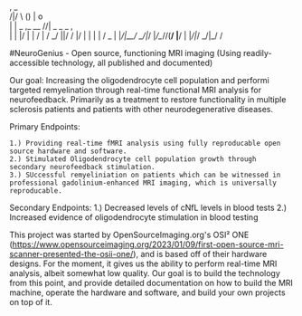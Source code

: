  , _                                                         
/|/ \                          () |            o             
 |   |   _          ,_    __   /\/| _   _  _              ,  
 |   |  |/  |   |  /  |  /  \_/   ||/  / |/ |  |  |   |  / \_
 |   |_/|__/ \_/|_/   |_/\__//(__/ |__/  |  |_/|_/ \_/|_/ \/ 
 
#NeuroGenius - Open source, functioning MRI imaging (Using readily-accessible technology, all published and documented)

Our goal: Increasing the oligodendrocyte cell population and performi targeted remyelination through real-time functional MRI analysis for neurofeedback. Primarily as a treatment to restore functionality in multiple sclerosis patients and patients with other neurodegenerative diseases.

Primary Endpoints:

    1.) Providing real-time fMRI analysis using fully reproducable open source hardware and software.
    2.) Stimulated Oligodendrocyte cell population growth through secondary neurofeedback stimulation.
    3.) SUccessful remyeliniation on patients which can be witnessed in professional gadolinium-enhanced MRI imaging, which is universally reproducable.
    
Secondary Endpoints:
    1.) Decreased levels of cNfL levels in blood tests
    2.) Increased evidence of oligodendrocyte stimulation in blood testing

This project was started by OpenSourceImaging.org's OSI² ONE (https://www.opensourceimaging.org/2023/01/09/first-open-source-mri-scanner-presented-the-osii-one/), and is based off of their hardware designs. For the moment, it gives us the ability to perform real-time MRI analysis, albeit somewhat low quality. Our goal is to build the technology from this point, and provide detailed documentation on how to build the MRI machine, operate the hardware and software, and build your own projects on top of it.
